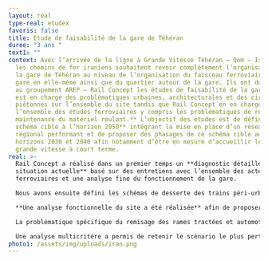 ```yaml
---
layout: real
type-real: etudex
favoris: false
title: Etude de faisabilité de la gare de Téhéran
duree: "3 ans "
text1: ""
context: Avec l’arrivée de la ligne à Grande Vitesse Téhéran – Qom – Ispahan,
  les chemins de fer iraniens souhaitent revoir complétement l’organisation de
  la gare de Téhéran au niveau de l’organisation du faisceau ferroviaire, de la
  gare en elle-même ainsi que du quartier autour de la gare. Ils ont donc confié
  au groupement AREP – Rail Concept les études de faisabilité de la gare. AREP
  est en charge des problématiques urbaines, architecturales et des circulations
  piétonnes sur l’ensemble du site tandis que Rail Concept en en charge de**
  l’ensemble des études ferroviaires y compris les problématiques de remisage et
  maintenance du matériel roulant.** L’objectif des études est de définir un**
  schéma cible à l’horizon 2050** intégrant la mise en place d’un réseau
  régional performant et de proposer des phasages de ce schéma cible aux
  horizons 2030 et 2040 afin notamment d’être en mesure d’accueillir le trafic à
  grande vitesse à court terme.
real: >-
  Rail Concept a réalisé dans un premier temps un **diagnostic détaillé de la
  situation actuelle** basé sur des entretiens avec l’ensemble des acteurs
  ferroviaires et une analyse fine du fonctionnement de la gare. 

  Nous avons ensuite défini les schémas de desserte des trains péri-urbains, régionaux et grandes lignes avec notamment la mise en place de deux lignes de RER entre Téhéran et les principales agglomérations situées à proximité.

  **Une analyse fonctionnelle du site a été réalisée** afin de proposer différents scénarios d’ajustement du plan de voie de la gare à l’horizon 2050. 

  La problématique spécifique du remisage des rames tractées et automotrices a été traitée. En particulier le fait de remodeler entièrement le plan de gare a été mis à profit pour **repenser l’organisation de la maintenance du matériel roulant** et sa répartition entre les différents sites de Téhéran.

  Une analyse multicritère a permis de retenir le scénario le plus pertinent. Ce dernier a ensuite été optimisé **en termes d’insertion et de tracé** afin de minimiser son impact sur les infrastructures existantes. Le plan transport proposé à l’horizon 2050 a été modélisé afin de s’assurer de la robustesse de la solution proposée, via notamment l’analyse des marges à voie libre.
photo1: /assets/img/uploads/iran.png
---
```

